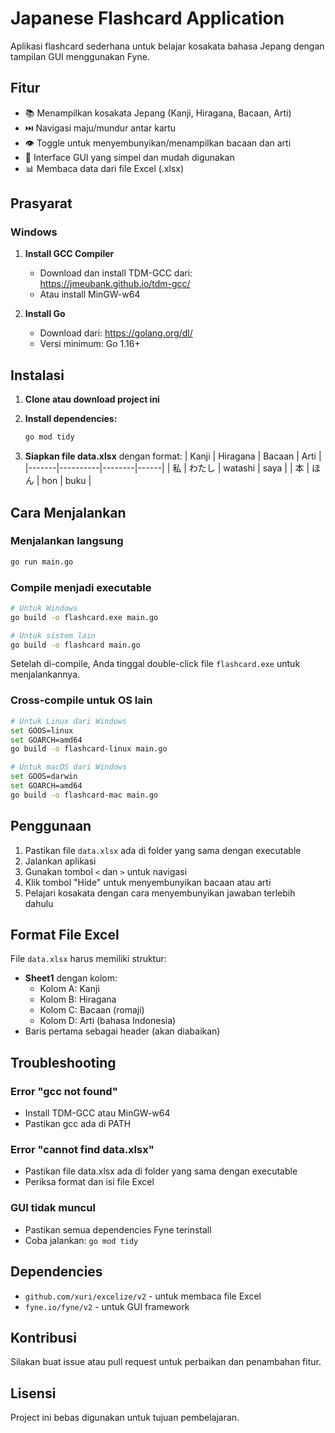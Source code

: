 # Japanese Flashcard Application

Aplikasi flashcard sederhana untuk belajar kosakata bahasa Jepang dengan tampilan GUI menggunakan Fyne.

## Fitur

- 📚 Menampilkan kosakata Jepang (Kanji, Hiragana, Bacaan, Arti)
- ⏭️ Navigasi maju/mundur antar kartu
- 👁️ Toggle untuk menyembunyikan/menampilkan bacaan dan arti
- 📱 Interface GUI yang simpel dan mudah digunakan
- 📊 Membaca data dari file Excel (.xlsx)

## Prasyarat

### Windows
1. **Install GCC Compiler**
   - Download dan install TDM-GCC dari: https://jmeubank.github.io/tdm-gcc/
   - Atau install MinGW-w64

2. **Install Go**
   - Download dari: https://golang.org/dl/
   - Versi minimum: Go 1.16+

## Instalasi

1. **Clone atau download project ini**
2. **Install dependencies:**
   ```bash
   go mod tidy
   ```

3. **Siapkan file data.xlsx** dengan format:
   | Kanji | Hiragana | Bacaan | Arti |
   |-------|----------|--------|------|
   | 私 | わたし | watashi | saya |
   | 本 | ほん | hon | buku |

## Cara Menjalankan

### Menjalankan langsung
```bash
go run main.go
```

### Compile menjadi executable
```bash
# Untuk Windows
go build -o flashcard.exe main.go

# Untuk sistem lain
go build -o flashcard main.go
```

Setelah di-compile, Anda tinggal double-click file `flashcard.exe` untuk menjalankannya.

### Cross-compile untuk OS lain
```bash
# Untuk Linux dari Windows
set GOOS=linux
set GOARCH=amd64
go build -o flashcard-linux main.go

# Untuk macOS dari Windows  
set GOOS=darwin
set GOARCH=amd64
go build -o flashcard-mac main.go
```

## Penggunaan

1. Pastikan file `data.xlsx` ada di folder yang sama dengan executable
2. Jalankan aplikasi
3. Gunakan tombol `<` dan `>` untuk navigasi
4. Klik tombol "Hide" untuk menyembunyikan bacaan atau arti
5. Pelajari kosakata dengan cara menyembunyikan jawaban terlebih dahulu

## Format File Excel

File `data.xlsx` harus memiliki struktur:
- **Sheet1** dengan kolom:
  - Kolom A: Kanji
  - Kolom B: Hiragana  
  - Kolom C: Bacaan (romaji)
  - Kolom D: Arti (bahasa Indonesia)
- Baris pertama sebagai header (akan diabaikan)

## Troubleshooting

### Error "gcc not found"
- Install TDM-GCC atau MinGW-w64
- Pastikan gcc ada di PATH

### Error "cannot find data.xlsx"
- Pastikan file data.xlsx ada di folder yang sama dengan executable
- Periksa format dan isi file Excel

### GUI tidak muncul
- Pastikan semua dependencies Fyne terinstall
- Coba jalankan: `go mod tidy`

## Dependencies

- `github.com/xuri/excelize/v2` - untuk membaca file Excel
- `fyne.io/fyne/v2` - untuk GUI framework

## Kontribusi

Silakan buat issue atau pull request untuk perbaikan dan penambahan fitur.

## Lisensi

Project ini bebas digunakan untuk tujuan pembelajaran.
